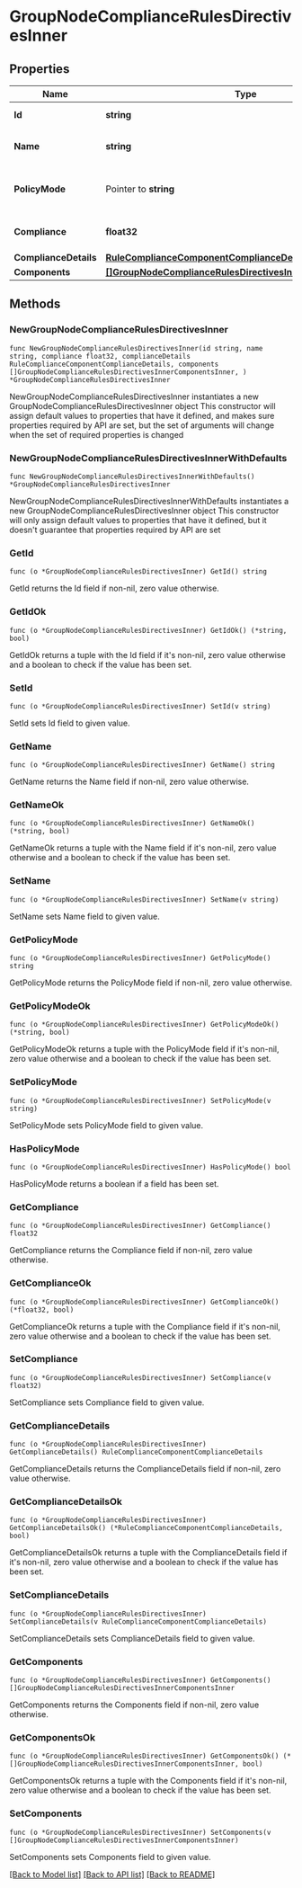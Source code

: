 # GroupNodeComplianceRulesDirectivesInner

## Properties

Name | Type | Description | Notes
------------ | ------------- | ------------- | -------------
**Id** | **string** | id of the directive | 
**Name** | **string** | Name of the directive | 
**PolicyMode** | Pointer to **string** | Policy mode of the directive | [optional] 
**Compliance** | **float32** | Directive compliance level | 
**ComplianceDetails** | [**RuleComplianceComponentComplianceDetails**](RuleComplianceComponentComplianceDetails.md) |  | 
**Components** | [**[]GroupNodeComplianceRulesDirectivesInnerComponentsInner**](GroupNodeComplianceRulesDirectivesInnerComponentsInner.md) |  | 

## Methods

### NewGroupNodeComplianceRulesDirectivesInner

`func NewGroupNodeComplianceRulesDirectivesInner(id string, name string, compliance float32, complianceDetails RuleComplianceComponentComplianceDetails, components []GroupNodeComplianceRulesDirectivesInnerComponentsInner, ) *GroupNodeComplianceRulesDirectivesInner`

NewGroupNodeComplianceRulesDirectivesInner instantiates a new GroupNodeComplianceRulesDirectivesInner object
This constructor will assign default values to properties that have it defined,
and makes sure properties required by API are set, but the set of arguments
will change when the set of required properties is changed

### NewGroupNodeComplianceRulesDirectivesInnerWithDefaults

`func NewGroupNodeComplianceRulesDirectivesInnerWithDefaults() *GroupNodeComplianceRulesDirectivesInner`

NewGroupNodeComplianceRulesDirectivesInnerWithDefaults instantiates a new GroupNodeComplianceRulesDirectivesInner object
This constructor will only assign default values to properties that have it defined,
but it doesn't guarantee that properties required by API are set

### GetId

`func (o *GroupNodeComplianceRulesDirectivesInner) GetId() string`

GetId returns the Id field if non-nil, zero value otherwise.

### GetIdOk

`func (o *GroupNodeComplianceRulesDirectivesInner) GetIdOk() (*string, bool)`

GetIdOk returns a tuple with the Id field if it's non-nil, zero value otherwise
and a boolean to check if the value has been set.

### SetId

`func (o *GroupNodeComplianceRulesDirectivesInner) SetId(v string)`

SetId sets Id field to given value.


### GetName

`func (o *GroupNodeComplianceRulesDirectivesInner) GetName() string`

GetName returns the Name field if non-nil, zero value otherwise.

### GetNameOk

`func (o *GroupNodeComplianceRulesDirectivesInner) GetNameOk() (*string, bool)`

GetNameOk returns a tuple with the Name field if it's non-nil, zero value otherwise
and a boolean to check if the value has been set.

### SetName

`func (o *GroupNodeComplianceRulesDirectivesInner) SetName(v string)`

SetName sets Name field to given value.


### GetPolicyMode

`func (o *GroupNodeComplianceRulesDirectivesInner) GetPolicyMode() string`

GetPolicyMode returns the PolicyMode field if non-nil, zero value otherwise.

### GetPolicyModeOk

`func (o *GroupNodeComplianceRulesDirectivesInner) GetPolicyModeOk() (*string, bool)`

GetPolicyModeOk returns a tuple with the PolicyMode field if it's non-nil, zero value otherwise
and a boolean to check if the value has been set.

### SetPolicyMode

`func (o *GroupNodeComplianceRulesDirectivesInner) SetPolicyMode(v string)`

SetPolicyMode sets PolicyMode field to given value.

### HasPolicyMode

`func (o *GroupNodeComplianceRulesDirectivesInner) HasPolicyMode() bool`

HasPolicyMode returns a boolean if a field has been set.

### GetCompliance

`func (o *GroupNodeComplianceRulesDirectivesInner) GetCompliance() float32`

GetCompliance returns the Compliance field if non-nil, zero value otherwise.

### GetComplianceOk

`func (o *GroupNodeComplianceRulesDirectivesInner) GetComplianceOk() (*float32, bool)`

GetComplianceOk returns a tuple with the Compliance field if it's non-nil, zero value otherwise
and a boolean to check if the value has been set.

### SetCompliance

`func (o *GroupNodeComplianceRulesDirectivesInner) SetCompliance(v float32)`

SetCompliance sets Compliance field to given value.


### GetComplianceDetails

`func (o *GroupNodeComplianceRulesDirectivesInner) GetComplianceDetails() RuleComplianceComponentComplianceDetails`

GetComplianceDetails returns the ComplianceDetails field if non-nil, zero value otherwise.

### GetComplianceDetailsOk

`func (o *GroupNodeComplianceRulesDirectivesInner) GetComplianceDetailsOk() (*RuleComplianceComponentComplianceDetails, bool)`

GetComplianceDetailsOk returns a tuple with the ComplianceDetails field if it's non-nil, zero value otherwise
and a boolean to check if the value has been set.

### SetComplianceDetails

`func (o *GroupNodeComplianceRulesDirectivesInner) SetComplianceDetails(v RuleComplianceComponentComplianceDetails)`

SetComplianceDetails sets ComplianceDetails field to given value.


### GetComponents

`func (o *GroupNodeComplianceRulesDirectivesInner) GetComponents() []GroupNodeComplianceRulesDirectivesInnerComponentsInner`

GetComponents returns the Components field if non-nil, zero value otherwise.

### GetComponentsOk

`func (o *GroupNodeComplianceRulesDirectivesInner) GetComponentsOk() (*[]GroupNodeComplianceRulesDirectivesInnerComponentsInner, bool)`

GetComponentsOk returns a tuple with the Components field if it's non-nil, zero value otherwise
and a boolean to check if the value has been set.

### SetComponents

`func (o *GroupNodeComplianceRulesDirectivesInner) SetComponents(v []GroupNodeComplianceRulesDirectivesInnerComponentsInner)`

SetComponents sets Components field to given value.



[[Back to Model list]](../README.md#documentation-for-models) [[Back to API list]](../README.md#documentation-for-api-endpoints) [[Back to README]](../README.md)


